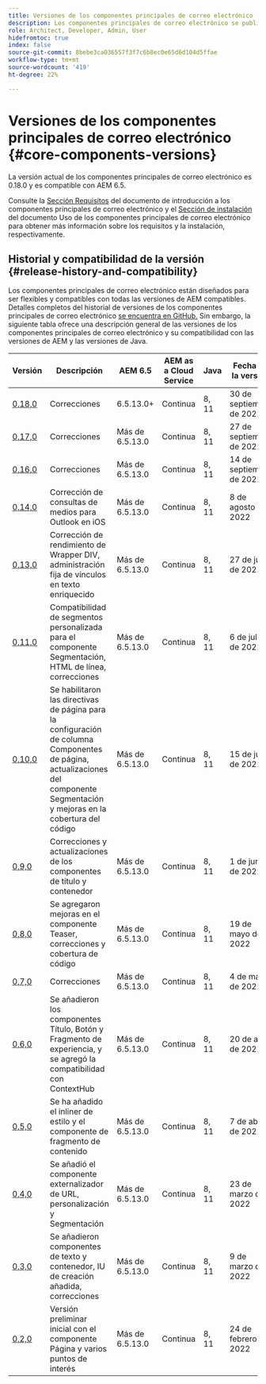 ```yaml
---
title: Versiones de los componentes principales de correo electrónico
description: Los componentes principales de correo electrónico se publican como versiones.
role: Architect, Developer, Admin, User
hidefromtoc: true
index: false
source-git-commit: 8bebe3ca036557f3f7c6b8ec0e65d6d104d5ffae
workflow-type: tm+mt
source-wordcount: '419'
ht-degree: 22%

---
```



# Versiones de los componentes principales de correo electrónico {#core-components-versions}

La versión actual de los componentes principales de correo electrónico es 0.18.0 y es compatible con AEM 6.5.

Consulte la [Sección Requisitos](/help/email/introduction.md#requirements) del documento de introducción a los componentes principales de correo electrónico y el [Sección de instalación](/help/email/using.md#installing-the-email-core-components) del documento Uso de los componentes principales de correo electrónico para obtener más información sobre los requisitos y la instalación, respectivamente.

## Historial y compatibilidad de la versión {#release-history-and-compatibility}

Los componentes principales de correo electrónico están diseñados para ser flexibles y compatibles con todas las versiones de AEM compatibles. Detalles completos del historial de versiones de los componentes principales de correo electrónico [se encuentra en GitHub.](https://github.com/adobe/aem-core-email-components/releases) Sin embargo, la siguiente tabla ofrece una descripción general de las versiones de los componentes principales de correo electrónico y su compatibilidad con las versiones de AEM y las versiones de Java.

| Versión | Descripción | AEM 6.5 | AEM as a Cloud Service | Java | Fecha de la versión |
|---|---|---|---|---|---|
| [0,18,0](https://github.com/adobe/aem-core-email-components/releases/tag/v0.18.0) | Correcciones | 6.5.13.0+ | Continua | 8, 11 | 30 de septiembre de 2022 |
| [0,17,0](https://github.com/adobe/aem-core-email-components/releases/tag/v0.17.0) | Correcciones | Más de 6.5.13.0 | Continua | 8, 11 | 27 de septiembre de 2022 |
| [0,16,0](https://github.com/adobe/aem-core-email-components/releases/tag/v0.16.0) | Correcciones | Más de 6.5.13.0 | Continua | 8, 11 | 14 de septiembre de 2022 |
| [0,14,0](https://github.com/adobe/aem-core-email-components/releases/tag/v0.14.0) | Corrección de consultas de medios para Outlook en iOS | Más de 6.5.13.0 | Continua | 8, 11 | 8 de agosto de 2022 |
| [0,13,0](https://github.com/adobe/aem-core-email-components/releases/tag/v0.13.0) | Corrección de rendimiento de Wrapper DIV, administración fija de vínculos en texto enriquecido | Más de 6.5.13.0 | Continua | 8, 11 | 27 de julio de 2022 |
| [0,11,0](https://github.com/adobe/aem-core-email-components/releases/tag/v0.11.0) | Compatibilidad de segmentos personalizada para el componente Segmentación, HTML de línea, correcciones | Más de 6.5.13.0 | Continua | 8, 11 | 6 de julio de 2022 |
| [0,10,0](https://github.com/adobe/aem-core-email-components/releases/tag/v0.10.0) | Se habilitaron las directivas de página para la configuración de columna Componentes de página, actualizaciones del componente Segmentación y mejoras en la cobertura del código | Más de 6.5.13.0 | Continua | 8, 11 | 15 de junio de 2022 |
| [0,9,0](https://github.com/adobe/aem-core-email-components/releases/tag/v0.9.0) | Correcciones y actualizaciones de los componentes de título y contenedor | Más de 6.5.13.0 | Continua | 8, 11 | 1 de junio de 2022 |
| [0,8,0](https://github.com/adobe/aem-core-email-components/releases/tag/v0.8.0) | Se agregaron mejoras en el componente Teaser, correcciones y cobertura de código | Más de 6.5.13.0 | Continua | 8, 11 | 19 de mayo de 2022 |
| [0,7,0](https://github.com/adobe/aem-core-email-components/releases/tag/v0.7.0) | Correcciones | Más de 6.5.13.0 | Continua | 8, 11 | 4 de mayo de 2022 |
| [0,6,0](https://github.com/adobe/aem-core-email-components/releases/tag/v0.6.0) | Se añadieron los componentes Título, Botón y Fragmento de experiencia, y se agregó la compatibilidad con ContextHub | Más de 6.5.13.0 | Continua | 8, 11 | 20 de abril de 2022 |
| [0,5,0](https://github.com/adobe/aem-core-email-components/releases/tag/v0.5.0) | Se ha añadido el inliner de estilo y el componente de fragmento de contenido | Más de 6.5.13.0 | Continua | 8, 11 | 7 de abril de 2022 |
| [0,4,0](https://github.com/adobe/aem-core-email-components/releases/tag/v0.4.0) | Se añadió el componente externalizador de URL, personalización y Segmentación | Más de 6.5.13.0 | Continua | 8, 11 | 23 de marzo de 2022 |
| [0,3,0](https://github.com/adobe/aem-core-email-components/releases/tag/v0.3.0) | Se añadieron componentes de texto y contenedor, IU de creación añadida, correcciones | Más de 6.5.13.0 | Continua | 8, 11 | 9 de marzo de 2022 |
| [0,2,0](https://github.com/adobe/aem-core-email-components/releases/tag/v0.2.0) | Versión preliminar inicial con el componente Página y varios puntos de interés | Más de 6.5.13.0 | Continua | 8, 11 | 24 de febrero de 2022 |
